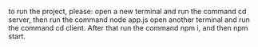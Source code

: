 to run the project, please:
open a new terminal and run the command cd server, then run the command node app.js
open another terminal and run the command cd client. After that run the command npm i, and then npm start.
